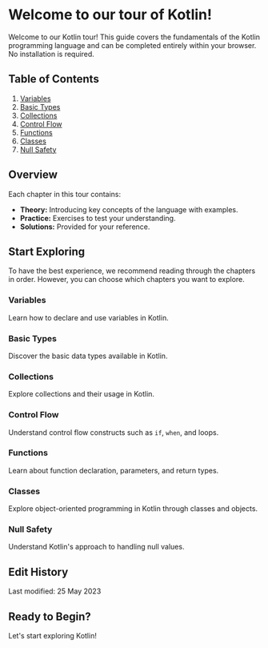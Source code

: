 # Welcome to our tour of Kotlin!

Welcome to our Kotlin tour! This guide covers the fundamentals of the Kotlin programming language and can be completed entirely within your browser. No installation is required.

## Table of Contents

1. [Variables](#variables)
2. [Basic Types](#basic-types)
3. [Collections](#collections)
4. [Control Flow](#control-flow)
5. [Functions](#functions)
6. [Classes](#classes)
7. [Null Safety](#null-safety)

## Overview

Each chapter in this tour contains:

- **Theory:** Introducing key concepts of the language with examples.
- **Practice:** Exercises to test your understanding.
- **Solutions:** Provided for your reference.

## Start Exploring

To have the best experience, we recommend reading through the chapters in order. However, you can choose which chapters you want to explore.

### Variables

Learn how to declare and use variables in Kotlin.

### Basic Types

Discover the basic data types available in Kotlin.

### Collections

Explore collections and their usage in Kotlin.

### Control Flow

Understand control flow constructs such as `if`, `when`, and loops.

### Functions

Learn about function declaration, parameters, and return types.

### Classes

Explore object-oriented programming in Kotlin through classes and objects.

### Null Safety

Understand Kotlin's approach to handling null values.

## Edit History

Last modified: 25 May 2023

## Ready to Begin?

Let's start exploring Kotlin!
